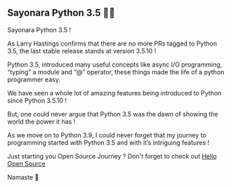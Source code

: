 ## Sayonara Python 3.5 🙏🏼

Sayonara Python 3.5 !

As Larry Hastings confirms that there are no more PRs tagged to Python 3.5, the last stable release stands at version 3.5.10 !

Python 3.5, introduced many useful concepts like async I/O programming, “typing” a module and “@” operator, these things made the life of a python programmer easy.

We have seen a whole lot of amazing features being introduced to Python since Python 3.5.10 !

But, one could never argue that Python 3.5 was the dawn of showing the world the power it has !

As we move on to Python 3.9, I could never forget that my journey to programming started with Python 3.5 and with it’s intriguing features !

Just starting you Open Source Journey ? Don't forget to check out [Hello Open Source](https://github.com/siddharth2016/hello-open-source)

Namaste 🙏